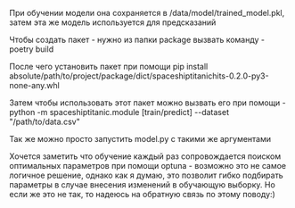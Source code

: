 При обучении модели она сохраняется в /data/model/trained_model.pkl, затем эта же модель используется для предсказаний

Чтобы создать пакет - нужно из папки package вызвать команду - poetry build

После чего установить пакет при помощи pip install absolute/path/to/project/package/dict/spaceshiptitanichits-0.2.0-py3-none-any.whl

Затем чтобы использовать этот пакет можно вызвать его при помощи - python -m spaceshiptitanic.module [train/predict] --dataset "/path/to/data.csv"

Так же можно просто запустить model.py с такими же аргументами

Хочется заметить что обучение каждый раз сопровождается поиском оптимальных параметров при помощи optuna - возможно это не самое логичное решение, однако как я думаю, это позволит гибко подбирать параметры в случае внесения изменений в обучающую выборку. Но если же это не так, то надеюсь на обратную связь по этому поводу:)

